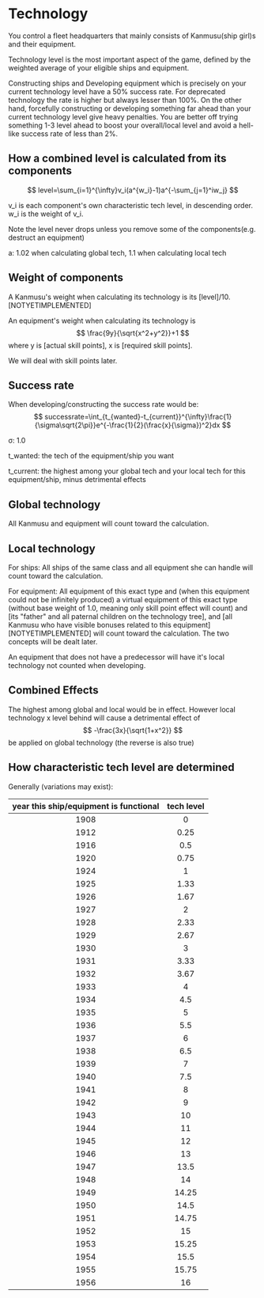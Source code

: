 # Technology

You control a fleet headquarters that mainly consists of Kanmusu(ship girl)s and their equipment.

Technology level is the most important aspect of the game, defined by the weighted average of your eligible ships and equipment.

Constructing ships and Developing equipment which is precisely on your current technology level have a 50% success rate. For deprecated technology the rate is higher but always lesser than 100%. On the other hand, forcefully constructing or developing something far ahead than your current technology level give heavy penalties. You are better off trying something 1-3 level ahead to boost your overall/local level and avoid a hell-like success rate of less than 2%.

## How a combined level is calculated from its components

$$
level=\sum_{i=1}^{\infty}v_i(a^{w_i}-1)a^{-\sum_{j=1}^iw_j}
$$

v_i is each component's own characteristic tech level, in descending order. w_i is the weight of v_i.

Note the level never drops unless you remove some of the components(e.g. destruct an equipment)

a: 1.02 when calculating global tech, 1.1 when calculating local tech

## Weight of components

A Kanmusu's weight when calculating its technology is its [level]/10. [NOTYETIMPLEMENTED]

An equipment's weight when calculating its technology is
$$
\frac{9y}{\sqrt{x^2+y^2}}+1
$$
where y is [actual skill points], x is [required skill points].

We will deal with skill points later.

## Success rate

When developing/constructing the success rate would be:
$$
successrate=\int_{t_{wanted}-t_{current}}^{\infty}\frac{1}{\sigma\sqrt{2\pi}}e^{-\frac{1}{2}(\frac{x}{\sigma})^2}dx
$$

σ: 1.0

t_wanted: the tech of the equipment/ship you want

t_current: the highest among your global tech and your local tech for this equipment/ship, minus detrimental effects

## Global technology

All Kanmusu and equipment will count toward the calculation.

## Local technology

For ships: All ships of the same class and all equipment she can handle will count toward the calculation.

For equipment: All equipment of this exact type and (when this equipment could not be infinitely produced) a virtual equipment of this exact type (without base weight of 1.0, meaning only skill point effect will count) and [its "father" and all paternal children on the technology tree], and [all Kanmusu who have visible bonuses related to this equipment] [NOTYETIMPLEMENTED] will count toward the calculation. The two concepts will be dealt later.

An equipment that does not have a predecessor will have it's local technology not counted when developing.

## Combined Effects

The highest among global and local would be in effect. However local technology x level behind will cause a detrimental effect of
$$
-\frac{3x}{\sqrt{1+x^2}}
$$
be applied on global technology (the reverse is also true)

## How characteristic tech level are determined

Generally (variations may exist):

| year this ship/equipment is functional | tech level |
| :------------------------------------: | :--------: |
|                  1908                  |     0      |
|                  1912                  |    0.25    |
|                  1916                  |    0.5     |
|                  1920                  |    0.75    |
|                  1924                  |     1      |
|                  1925                  |    1.33    |
|                  1926                  |    1.67    |
|                  1927                  |     2      |
|                  1928                  |    2.33    |
|                  1929                  |    2.67    |
|                  1930                  |     3      |
|                  1931                  |    3.33    |
|                  1932                  |    3.67    |
|                  1933                  |     4      |
|                  1934                  |    4.5     |
|                  1935                  |     5      |
|                  1936                  |    5.5     |
|                  1937                  |     6      |
|                  1938                  |    6.5     |
|                  1939                  |     7      |
|                  1940                  |    7.5     |
|                  1941                  |     8      |
|                  1942                  |     9      |
|                  1943                  |     10     |
|                  1944                  |     11     |
|                  1945                  |     12     |
|                  1946                  |     13     |
|                  1947                  |    13.5    |
|                  1948                  |     14     |
|                  1949                  |   14.25    |
|                  1950                  |    14.5    |
|                  1951                  |   14.75    |
|                  1952                  |     15     |
|                  1953                  |   15.25    |
|                  1954                  |    15.5    |
|                  1955                  |   15.75    |
|                  1956                  |     16     |

